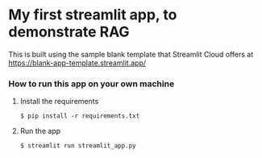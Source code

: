 # My first streamlit app, to demonstrate RAG

This is built using the sample blank template that Streamlit Cloud offers at https://blank-app-template.streamlit.app/

### How to run this app on your own machine

1. Install the requirements

   ```
   $ pip install -r requirements.txt
   ```

2. Run the app

   ```
   $ streamlit run streamlit_app.py
   ```

